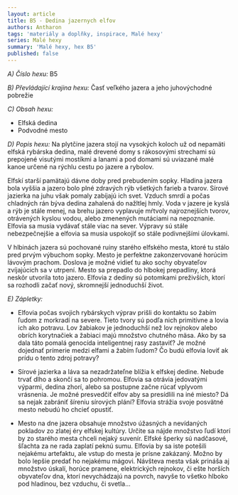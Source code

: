 ```yaml
---
layout: article
title: B5 - Dedina jazernych elfov
authors: Antharon
tags: 'materiály a doplňky, inspirace, Malé hexy'
series: Malé hexy
summary: 'Malé hexy, hex B5'
published: false
---
```

_A) Číslo hexu:_
B5  
  
_B) Převládající krajina hexu:_ 
Časť veľkého jazera a jeho juhovýchodné pobrežie  
  
_C) Obsah hexu:_
- Elfská dedina  
- Podvodné mesto  
  
_D) Popis hexu:_
Na plytčine jazera stojí na vysokých koloch už od nepamäti elfská rybárska dedina, malé drevené domy s rákosovými strechami sú prepojené visutými mostíkmi a lanami a pod domami sú uviazané malé kanoe určené na rýchlu cestu po jazere a rybolov.  
  
Elfskí starší pamätajú dávne doby pred prebudením sopky. Hladina jazera bola vyššia a jazero bolo plné zdravých rýb všetkých farieb a tvarov. Sírové jazierka na juhu však pomaly zabíjajú ich svet. Vzduch smrdí a počas chladných rán býva dedina zahalená do nažltlej hmly. Voda v jazere je kyslá a rýb je stále menej, na brehu jazero vyplavuje mŕtvoly najroznejších tvorov, otrávených kyslou vodou, alebo zmenených mutáciami na nepoznanie. Elfovia sa musia vydávať stále viac na sever. Výpravy sú stále nebezpečnejšie a elfovia sa musia uspokojiť so stále podivnejšími úlovkami.  
  
V hlbinách jazera sú pochované ruiny starého elfského mesta, ktoré tu stálo pred prvým výbuchom sopky. Mesto je perfektne zakonzervované horúcim lávovým prachom. Doslova je možné vidieť tu ako sochy obyvateľov zvíjajúcich sa v utrpení. Mesto sa prepadlo do hlbokej prepadliny, ktorá neskôr utvorila toto jazero. Elfovia z dediny sú potomkami preživších, ktorí sa rozhodli začať nový, skromnejší jednoduchší život.  
  
_E) Zápletky:_  
- Elfovia počas svojich rybárskych výprav prišli do kontaktu so žabím ľudom z morkradí na severe. Tieto tvory sú podľa nich primitívne a lovia ich ako potravu. Lov žabiakov je jednoduchší než lov rejnokov alebo obrích korytnačiek a žabiaci majú množstvo chutného mäsa. Ako by sa dala táto pomalá genocída inteligentnej rasy zastaviť? Je možné dojednať prímerie medzi elfami a žabím ľudom? Čo budú elfovia loviť ak prídu o tento zdroj potravy?  
  
- Sírové jazierka a láva sa nezadržateľne blížia k elfskej dedine. Nebude trvať dlho a skončí sa to pohromou. Elfovia sa otrávia jedovatými výparmi, dedina zhorí, alebo sa postupne začne rúcať vplyvom vrásnenia. Je možné presvedčiť elfov aby sa presídlili na iné miesto? Dá sa nejak zabrániť šíreniu sírových plání? Elfovia strážia svoje posvätné mesto nebudú ho chcieť opustiť.  
  
- Mesto na dne jazera obsahuje množstvo úžasných a nevídaných pokladov zo zlatej éry elfskej kultúry. Určite sa nájde množstvo ľudí ktorí by zo starého mesta chceli nejaký suvenír. Elfské šperky sú nadčasové, šľachta za ne rada zaplatí peknú sumu. Elfovia by sa iste potešili nejakému artefaktu, ale vstup do mesta je prísne zakázaný. Možno by bolo lepšie predať ho nejakému mágovi. Návšteva mesta však prináša aj množstvo úskalí, horúce pramene, elektrických rejnokov, či ešte horších obyvateľov dna, ktorí nevychádzajú na povrch, navyše to všetko hlboko pod hladinou, bez vzduchu, či svetla...
